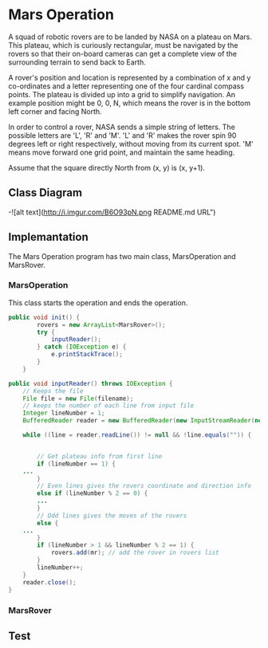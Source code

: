 # Mars Operation 
A squad of robotic rovers are to be landed by NASA on a plateau on Mars. This plateau, which is curiously rectangular, 
must be navigated by the rovers so that their on-board cameras can get a complete view of the surrounding terrain to send 
back to Earth. 

A rover's position and location is represented by a combination of x and y co-ordinates and a letter representing one of 
the four cardinal compass points. The plateau is divided up into a grid to simplify navigation. An example position might 
be 0, 0, N, which means the rover is in the bottom left corner and facing North. 

In order to control a rover, NASA sends a simple string of letters. The possible letters are 'L', 'R' and 'M'. 'L' and 'R' 
makes the rover spin 90 degrees left or right respectively, without moving from its current spot. 'M' means move forward
one grid point, and maintain the same heading. 

Assume that the square directly North from (x, y) is (x, y+1). 

## Class Diagram
-![alt text](http://i.imgur.com/B6O93pN.png README.md URL")

## Implemantation

The Mars Operation program has two main class, MarsOperation and MarsRover.

### MarsOperation

This class starts the operation and ends the operation. 

```java
public void init() {
		rovers = new ArrayList<MarsRover>();
		try {
			inputReader();
		} catch (IOException e) {
			e.printStackTrace();
		}
	}
```
```java
public void inputReader() throws IOException {
	// Keeps the file
	File file = new File(filename);
 	// keeps the number of each line from input file
	Integer lineNumber = 1;
	BufferedReader reader = new BufferedReader(new InputStreamReader(new FileInputStream(file)));

	while ((line = reader.readLine()) != null && !line.equals("")) {


		// Get plateau info from first line
		if (lineNumber == 1) {
    ...
		} 
		// Even lines gives the rovers coordinate and direction info
		else if (lineNumber % 2 == 0) {				
		...
		} 
		// Odd lines gives the moves of the rovers 
		else {
    ...
		}
		if (lineNumber > 1 && lineNumber % 2 == 1) {
			rovers.add(mr); // add the rover in rovers list
		}
		lineNumber++;
	}
	reader.close();
}
```
### MarsRover

## Test

